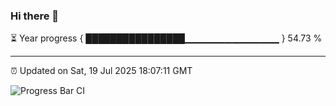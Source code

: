 ### Hi there 👋

⏳ Year progress { ████████████████▁▁▁▁▁▁▁▁▁▁▁▁▁▁ } 54.73 %

---

⏰ Updated on Sat, 19 Jul 2025 18:07:11 GMT

![Progress Bar CI](https://github.com/liununu/liununu/workflows/Progress%20Bar%20CI/badge.svg)
